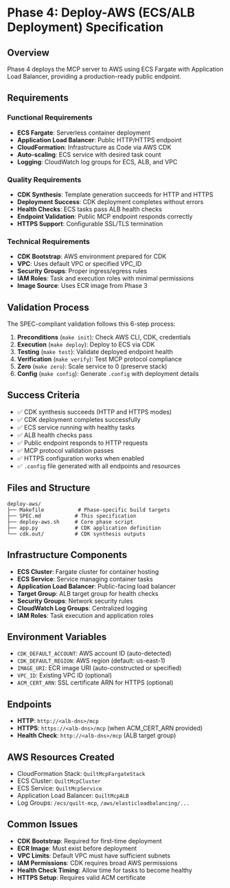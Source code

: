 # Phase 4: Deploy-AWS (ECS/ALB Deployment) Specification

## Overview

Phase 4 deploys the MCP server to AWS using ECS Fargate with Application Load Balancer, providing a production-ready public endpoint.

## Requirements

### Functional Requirements

- **ECS Fargate**: Serverless container deployment
- **Application Load Balancer**: Public HTTP/HTTPS endpoint
- **CloudFormation**: Infrastructure as Code via AWS CDK
- **Auto-scaling**: ECS service with desired task count
- **Logging**: CloudWatch log groups for ECS, ALB, and VPC

### Quality Requirements

- **CDK Synthesis**: Template generation succeeds for HTTP and HTTPS
- **Deployment Success**: CDK deployment completes without errors
- **Health Checks**: ECS tasks pass ALB health checks
- **Endpoint Validation**: Public MCP endpoint responds correctly
- **HTTPS Support**: Configurable SSL/TLS termination

### Technical Requirements

- **CDK Bootstrap**: AWS environment prepared for CDK
- **VPC**: Uses default VPC or specified VPC_ID
- **Security Groups**: Proper ingress/egress rules
- **IAM Roles**: Task and execution roles with minimal permissions
- **Image Source**: Uses ECR image from Phase 3

## Validation Process

The SPEC-compliant validation follows this 6-step process:

1. **Preconditions** (`make init`): Check AWS CLI, CDK, credentials
2. **Execution** (`make deploy`): Deploy to ECS via CDK
3. **Testing** (`make test`): Validate deployed endpoint health
4. **Verification** (`make verify`): Test MCP protocol compliance
5. **Zero** (`make zero`): Scale service to 0 (preserve stack)
6. **Config** (`make config`): Generate `.config` with deployment details

## Success Criteria

- ✅ CDK synthesis succeeds (HTTP and HTTPS modes)
- ✅ CDK deployment completes successfully
- ✅ ECS service running with healthy tasks
- ✅ ALB health checks pass
- ✅ Public endpoint responds to HTTP requests
- ✅ MCP protocol validation passes
- ✅ HTTPS configuration works when enabled
- ✅ `.config` file generated with all endpoints and resources

## Files and Structure

```text
deploy-aws/
├── Makefile           # Phase-specific build targets
├── SPEC.md           # This specification
├── deploy-aws.sh     # Core phase script
├── app.py            # CDK application definition
└── cdk.out/          # CDK synthesis outputs
```

## Infrastructure Components

- **ECS Cluster**: Fargate cluster for container hosting
- **ECS Service**: Service managing container tasks
- **Application Load Balancer**: Public-facing load balancer
- **Target Group**: ALB target group for health checks
- **Security Groups**: Network security rules
- **CloudWatch Log Groups**: Centralized logging
- **IAM Roles**: Task execution and application roles

## Environment Variables

- `CDK_DEFAULT_ACCOUNT`: AWS account ID (auto-detected)
- `CDK_DEFAULT_REGION`: AWS region (default: us-east-1)
- `IMAGE_URI`: ECR image URI (auto-constructed or specified)
- `VPC_ID`: Existing VPC ID (optional)
- `ACM_CERT_ARN`: SSL certificate ARN for HTTPS (optional)

## Endpoints

- **HTTP**: `http://<alb-dns>/mcp`
- **HTTPS**: `https://<alb-dns>/mcp` (when ACM_CERT_ARN provided)
- **Health Check**: `http://<alb-dns>/mcp` (ALB target group)

## AWS Resources Created

- CloudFormation Stack: `QuiltMcpFargateStack`
- ECS Cluster: `QuiltMcpCluster`
- ECS Service: `QuiltMcpService`
- Application Load Balancer: `QuiltMcpALB`
- Log Groups: `/ecs/quilt-mcp`, `/aws/elasticloadbalancing/...`

## Common Issues

- **CDK Bootstrap**: Required for first-time deployment
- **ECR Image**: Must exist before deployment
- **VPC Limits**: Default VPC must have sufficient subnets
- **IAM Permissions**: CDK requires broad AWS permissions
- **Health Check Timing**: Allow time for tasks to become healthy
- **HTTPS Setup**: Requires valid ACM certificate

